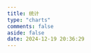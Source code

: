 ```yaml
---
title: 统计
type: "charts"
comments: false
aside: false
date: 2024-12-19 20:36:29
---
```


<!-- markdownlint-disable-next-line MD033 -->
<script src="https://cdn.bootcdn.net/ajax/libs/echarts/4.9.0-rc.1/echarts.min.js"></script>

<!-- 文章发布时间统计图 2024-09是从2024年9月开始计算 -->
<!-- markdownlint-disable-next-line MD033 -->
<div id="posts-chart" data-start="2013-06" style="border-radius: 8px; height: 300px; padding: 10px;"></div>
<!-- 文章标签统计图 --> <!-- data-length="10" 是显示的标签数量 -->
<!-- markdownlint-disable-next-line MD033 -->
<div id="tags-chart" data-length="10" style="border-radius: 8px; height: 300px; padding: 10px;"></div>
<!-- 文章分类统计图 -->
<!-- markdownlint-disable-next-line MD033 -->
<div id="categories-chart" data-parent="true" style="border-radius: 8px; height: 300px; padding: 10px;"></div>
